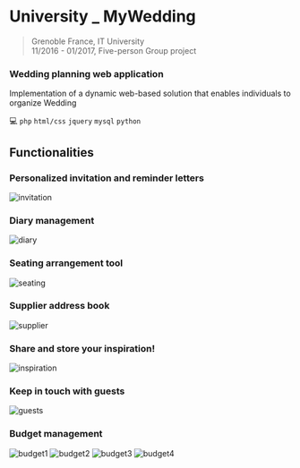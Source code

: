 # University _ MyWedding
> Grenoble France, IT University<br>11/2016 - 01/2017, Five-person Group project

### Wedding planning web application

Implementation of a dynamic web-based solution that enables individuals to organize Wedding


💻  `php` `html/css` `jquery` `mysql` `python`


## Functionalities

### Personalized invitation and reminder letters
![invitation](../assets/invitation.png)

### Diary management
![diary](../assets/diary.png)

### Seating arrangement tool
![seating](../assets/seating.png)

### Supplier address book
![supplier](../assets/supplier.png)

### Share and store your inspiration!
![inspiration](../assets/inspiration.png)

### Keep in touch with guests
![guests](../assets/guests.png)

### Budget management
![budget1](../assets/budget1.png)
![budget2](../assets/budget2.png)
![budget3](../assets/budget3.png)
![budget4](../assets/budget4.png)
